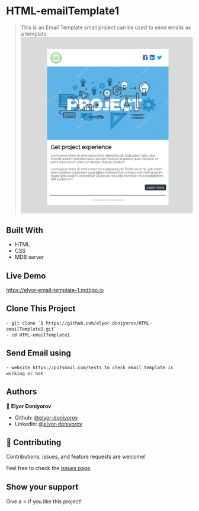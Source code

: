 # HTML-emailTemplate1

> This is an Email Template small project can be used to send emails as a template. 
![screenshot](img/Screenshot.png)



## Built With

- HTML
- CSS
- MDB server

## Live Demo

https://elyor-email-template-1.mdbgo.io


## Clone This Project
```
- git clone `$ https://github.com/elyor-doniyorov/HTML-emailTemplate1.git`
- cd HTML-emailTemplate1
```

## Send Email using
```
- website https://putsmail.com/tests to check email template is working or not
```

## Authors

👤 **Elyor Doniyorov**

- Github: [@elyor-doniyorov](https://github.com/elyor-doniyorov)
- LinkedIn: [@elyor-doniyorov](www.linkedin.com/in/elyor-doniyorov)


## 🤝 Contributing

Contributions, issues, and feature requests are welcome!

Feel free to check the [issues page](https://github.com/elyor-doniyorov/HTML-emailTemplate1/issues/2).

## Show your support

Give a ⭐️ if you like this project!
